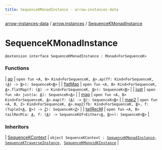```yaml
---
title: SequenceKMonadInstance - arrow-instances-data
---
```


[arrow-instances-data](../../index.html) / [arrow.instances](../index.html) / [SequenceKMonadInstance](./index.html)

# SequenceKMonadInstance

`@extension interface SequenceKMonadInstance : Monad<ForSequenceK>`

### Functions

| [ap](ap.html) | `open fun <A, B> Kind<ForSequenceK, `[`A`](ap.html#A)`>.ap(ff: Kind<ForSequenceK, (`[`A`](ap.html#A)`) -> `[`B`](ap.html#B)`>): SequenceK<`[`B`](ap.html#B)`>` |
| [flatMap](flat-map.html) | `open fun <A, B> Kind<ForSequenceK, `[`A`](flat-map.html#A)`>.flatMap(f: (`[`A`](flat-map.html#A)`) -> Kind<ForSequenceK, `[`B`](flat-map.html#B)`>): SequenceK<`[`B`](flat-map.html#B)`>` |
| [just](just.html) | `open fun <A> just(a: `[`A`](just.html#A)`): SequenceK<`[`A`](just.html#A)`>` |
| [map](map.html) | `open fun <A, B> Kind<ForSequenceK, `[`A`](map.html#A)`>.map(f: (`[`A`](map.html#A)`) -> `[`B`](map.html#B)`): SequenceK<`[`B`](map.html#B)`>` |
| [map2](map2.html) | `open fun <A, B, Z> Kind<ForSequenceK, `[`A`](map2.html#A)`>.map2(fb: Kind<ForSequenceK, `[`B`](map2.html#B)`>, f: (Tuple2<`[`A`](map2.html#A)`, `[`B`](map2.html#B)`>) -> `[`Z`](map2.html#Z)`): SequenceK<`[`Z`](map2.html#Z)`>` |
| [tailRecM](tail-rec-m.html) | `open fun <A, B> tailRecM(a: `[`A`](tail-rec-m.html#A)`, f: (`[`A`](tail-rec-m.html#A)`) -> SequenceKOf<Either<`[`A`](tail-rec-m.html#A)`, `[`B`](tail-rec-m.html#B)`>>): SequenceK<`[`B`](tail-rec-m.html#B)`>` |

### Inheritors

| [SequenceKContext](../-sequence-k-context/index.html) | `object SequenceKContext : `[`SequenceKMonadInstance`](./index.html)`, `[`SequenceKTraverseInstance`](../-sequence-k-traverse-instance/index.html)`, `[`SequenceKMonoidKInstance`](../-sequence-k-monoid-k-instance/index.html) |

